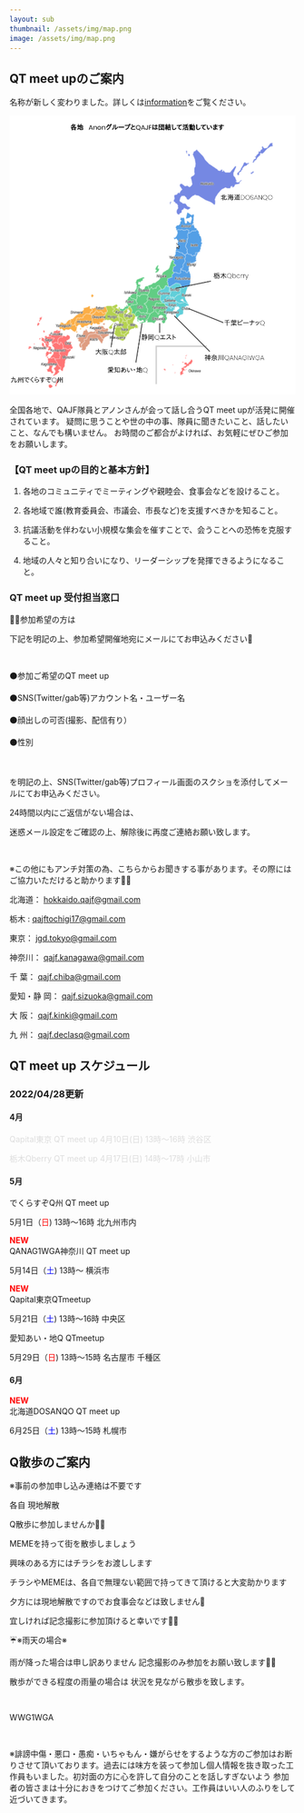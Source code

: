 ```yaml
---
layout: sub
thumbnail: /assets/img/map.png
image: /assets/img/map.png
---
```



## QT meet upのご案内

名称が新しく変わりました。詳しくは<a href="/information.html">information</a>をご覧ください。

<img src="assets/img/map.png" style="max-width:100%;">

全国各地で、QAJF隊員とアノンさんが会って話し合うQT meet upが活発に開催されています。
疑問に思うことや世の中の事、隊員に聞きたいこと、話したいこと、なんでも構いません。
お時間のご都合がよければ、お気軽にぜひご参加をお願いします。

### 【QT meet upの目的と基本方針】

1) 各地のコミュニティでミーティングや親睦会、食事会などを設けること。

2) 各地域で誰(教育委員会、市議会、市長など)を支援すべきかを知ること。

3) 抗議活動を伴わない小規模な集会を催すことで、会うことへの恐怖を克服すること。

4) 地域の人々と知り合いになり、リーダーシップを発揮できるようになること。



### QT meet up 受付担当窓口

💁‍♀️参加希望の方は

下記を明記の上、参加希望開催地宛にメールにてお申込みください💞

​

⚫️参加ご希望のQT meet up

⚫️SNS(Twitter/gab等)アカウント名・ユーザー名

⚫️顔出しの可否(撮影、配信有り）

⚫️性別

​

を明記の上、SNS(Twitter/gab等)プロフィール画面のスクショを添付してメールにてお申込みください。

24時間以内にご返信がない場合は、

迷惑メール設定をご確認の上、解除後に再度ご連絡お願い致します。

​

※この他にもアンチ対策の為、こちらからお聞きする事があります。その際にはご協力いただけると助かります🙏✨

北海道： <a href="mailto:hokkaido.qajf@gmail.com" target="_self">hokkaido.qajf@gmail.com</a>

栃木 :  <a href="mailto:qajftochigi17@gmail.com" target="_self">qajftochigi17@gmail.com</a>

東京：  <a href="mailto:jgd.tokyo@gmail.com" target="_self">jgd.tokyo@gmail.com</a>

神奈川： <a href="mailto:qajf.kanagawa@gmail.com" target="_self">qajf.kanagawa@gmail.com</a>

千 葉： <a href="mailto:qajf.chiba@gmail.com" target="_self">qajf.chiba@gmail.com</a>

愛知・静 岡： <a href="mailto:qajf.sizuoka@gmail.com" target="_self">qajf.sizuoka@gmail.com</a>

大 阪： <a href="mailto:qajf.kinki@gmail.com" target="_self">qajf.kinki@gmail.com</a>

九 州： <a href="mailto:qajf.declasq@gmail.com" target="_self">qajf.declasq@gmail.com</a>

## QT meet up スケジュール

### 2022/04/28更新

#### 4月

<div style="color:#ddd;">Qapital東京 QT meet up 
4月10日(日) 13時〜16時 渋谷区

栃木Qberry QT meet up 
4月17日(日) 14時〜17時 小山市
</div>

#### 5月

でくらすぞQ州 QT meet up

5月1日（<font color="#ff0000">日</font>) 13時～16時 北九州市内

<div style="color:#ff0000"><strong>NEW</strong></div>
QANAG1WGA神奈川 QT meet up

5月14日（<font color="#0000ff">土</font>) 13時～ 横浜市

<div style="color:#ff0000"><strong>NEW</strong></div>
Qapital東京QTmeetup

5月21日（<font color="#0000ff">土</font>) 13時～16時 中央区

愛知あい・地Q  QTmeetup

5月29日（<font color="#ff0000">日</font>) 13時～15時 名古屋市 千種区

#### 6月

<div style="color:#ff0000"><strong>NEW</strong></div>
北海道DOSANQO QT meet up

6月25日（<font color="#0000ff">土</font>) 13時〜15時 札幌市

## Q散歩のご案内

※事前の参加申し込み連絡は不要です

   各自 現地解散

 

Q散歩に参加しませんか🐸🍿

MEMEを持って街を散歩しましょう

 

興味のある方にはチラシをお渡しします

 

チラシやMEMEは、各自で無理ない範囲で持ってきて頂けると大変助かります

 

夕方には現地解散ですのでお食事会などは致しません🙏

 

宜しければ記念撮影に参加頂けると幸いです🙏✨

 

 

 

☔️※雨天の場合※

 

雨が降った場合は申し訳ありません 記念撮影のみ参加をお願い致します🙇‍♀️

散歩ができる程度の​雨量の場合は 状況を見ながら散歩を致します。

​

 

 

WWG1WGA

​

 

 

※誹謗中傷・悪口・愚痴・いちゃもん・嫌がらせをするような方のご参加はお断りさせて頂いております。過去には味方を装って参加し個人情報を抜き取った工作員もいました。初対面の方に心を許して自分のことを話しすぎないよう 参加者の皆さまは十分におきをつけてご参加ください。工作員はいい人のふりをして近づいてきます。
 
